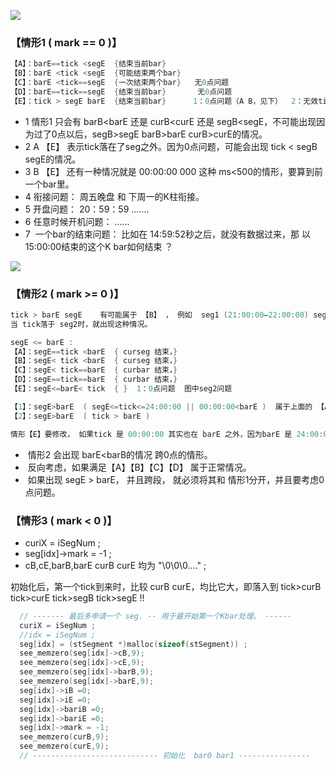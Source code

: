 ![](https://github.com/asialiugf/blogs/blob/master/uquant/k_calculte001.PNG)
### 【情形1 ( mark == 0 )】
```c
【A】：barE==tick <segE  {结束当前bar}
【B】：barE <tick <segE  {可能结束两个bar}
【C】：barE <tick==segE  {一次结束两个bar}   无0点问题
【D】：barE==tick==segE  {结束当前bar}       无0点问题
【E】：tick > segE barE  {结束当前bar}      1：0点问题（A B，见下）  2：无效tick问题   3：tick <segE问题  4：第一个tick 
```
- 1  情形1 只会有 barB<barE 还是 curB<curE 还是 segB<segE，不可能出现因为过了0点以后，segB>segE barB>barE curB>curE的情况。
- 2  A  【E】 表示tick落在了seg之外。因为0点问题，可能会出现 tick < segB segE的情况。
- 3  B  【E】 还有一种情况就是 00:00:00 000 这种 ms<500的情形，要算到前一个bar里。
- 4  衔接问题： 周五晚盘 和 下周一的K柱衔接。
- 5  开盘问题： 20：59：59 .......
- 6  任意时候开机问题： ......
- 7  一个bar的结束问题： 比如在 14:59:52秒之后，就没有数据过来，那 以15:00:00结束的这个K bar如何结束 ？




![](https://github.com/asialiugf/blogs/blob/master/uquant/k_calculte003.PNG)
### 【情形2 ( mark >= 0 )】
```c
tick > barE segE    有可能属于 【B】 ， 例如  seg1 (21:00:00—22:00:00) seg2(22:30:00—24:00:00) seg3(00:00:00—01:00:00) 属于一个BAR
当 tick落于 seg2时，就出现这种情况。

segE <= barE : 
【A】：segE==tick <barE  { curseg 结束，} 
【B】：segE< tick <barE  { curseg 结束，} 
【C】：segE< tick==barE  { curbar 结束，}
【D】：segE==tick==barE  { curbar 结束，}
【E】：segE<=barE< tick  { }  1：0点问题  图中seg2问题

【1】：segE>barE  ( segE<=tick<=24:00:00 || 00:00:00<barE )  属于上面的 【A】【B】
【2】：segE>barE  ( tick > barE )

情形【E】要修改， 如果tick 是 00:00:00 其实也在 barE 之外，因为barE 是 24:00:00。但 tick < barE

```
-  情形2 会出现 barE<barB的情况 跨0点的情形。
-  反向考虑，如果满足【A】【B】【C】【D】 属于正常情况。
-  如果出现 segE > barE， 并且跨段， 就必须将其和 情形1分开，并且要考虑0点问题。

### 【情形3 ( mark <  0 )】
- curiX = iSegNum ;
- seg[idx]->mark = -1 ;
- cB,cE,barB,barE curB curE 均为 "\0\0\0...." ;

初始化后，第一个tick到来时，比较 curB curE，均比它大，即落入到 tick>curB tick>curE tick>segB tick>segE !!

```c
  // ------- 最后多申请一个 seg. -- 用于最开始第一个Kbar处理。 ------
  curiX = iSegNum ;
  //idx = iSegNum ;
  seg[idx] = (stSegment *)malloc(sizeof(stSegment)) ;
  see_memzero(seg[idx]->cB,9);
  see_memzero(seg[idx]->cE,9);
  see_memzero(seg[idx]->barB,9);
  see_memzero(seg[idx]->barE,9);
  seg[idx]->iB =0;
  seg[idx]->iE =0;
  seg[idx]->bariB =0;
  seg[idx]->bariE =0;
  seg[idx]->mark = -1;
  see_memzero(curB,9);
  see_memzero(curE,9);
  // ---------------------------- 初始化  bar0 bar1 ----------------
```
